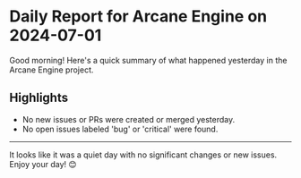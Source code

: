 # Daily Report for Arcane Engine on 2024-07-01

Good morning! Here's a quick summary of what happened yesterday in the Arcane Engine project.

## Highlights
- No new issues or PRs were created or merged yesterday.
- No open issues labeled 'bug' or 'critical' were found.

---

It looks like it was a quiet day with no significant changes or new issues. Enjoy your day! 😊